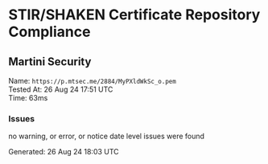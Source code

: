# STIR/SHAKEN Certificate Repository Compliance

## Martini Security

Name: `https://p.mtsec.me/2884/MyPXldWkSc_o.pem`\
Tested At: 26 Aug 24 17:51 UTC\
Time: 63ms

### Issues

no warning, or error, or notice date level issues were found

Generated: 26 Aug 24 18:03 UTC